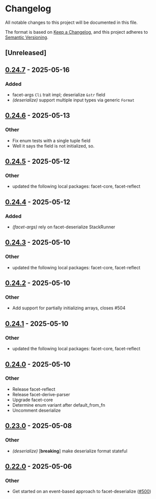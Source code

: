 # Changelog

All notable changes to this project will be documented in this file.

The format is based on [Keep a Changelog](https://keepachangelog.com/en/1.0.0/),
and this project adheres to [Semantic Versioning](https://semver.org/spec/v2.0.0.html).

## [Unreleased]

## [0.24.7](https://github.com/facet-rs/facet/compare/facet-deserialize-v0.24.6...facet-deserialize-v0.24.7) - 2025-05-16

### Added

- facet-args `Cli` trait impl; deserialize `&str` field
- *(deserialize)* support multiple input types via generic `Format`

## [0.24.6](https://github.com/facet-rs/facet/compare/facet-deserialize-v0.24.5...facet-deserialize-v0.24.6) - 2025-05-13

### Other

- Fix enum tests with a single tuple field
- Well it says the field is not initialized, so.

## [0.24.5](https://github.com/facet-rs/facet/compare/facet-deserialize-v0.24.4...facet-deserialize-v0.24.5) - 2025-05-12

### Other

- updated the following local packages: facet-core, facet-reflect

## [0.24.4](https://github.com/facet-rs/facet/compare/facet-deserialize-v0.24.3...facet-deserialize-v0.24.4) - 2025-05-12

### Added

- *(facet-args)* rely on facet-deserialize StackRunner

## [0.24.3](https://github.com/facet-rs/facet/compare/facet-deserialize-v0.24.2...facet-deserialize-v0.24.3) - 2025-05-10

### Other

- updated the following local packages: facet-core, facet-reflect

## [0.24.2](https://github.com/facet-rs/facet/compare/facet-deserialize-v0.24.1...facet-deserialize-v0.24.2) - 2025-05-10

### Other

- Add support for partially initializing arrays, closes #504

## [0.24.1](https://github.com/facet-rs/facet/compare/facet-deserialize-v0.24.0...facet-deserialize-v0.24.1) - 2025-05-10

### Other

- updated the following local packages: facet-core, facet-reflect

## [0.24.0](https://github.com/facet-rs/facet/compare/facet-deserialize-v0.23.0...facet-deserialize-v0.24.0) - 2025-05-10

### Other

- Release facet-reflect
- Release facet-derive-parser
- Upgrade facet-core
- Determine enum variant after default_from_fn
- Uncomment deserialize

## [0.23.0](https://github.com/facet-rs/facet/compare/facet-deserialize-v0.22.0...facet-deserialize-v0.23.0) - 2025-05-08

### Other

- *(deserialize)* [**breaking**] make deserialize format stateful

## [0.22.0](https://github.com/facet-rs/facet/compare/facet-deserialize-v0.21.0...facet-deserialize-v0.22.0) - 2025-05-06

### Other

- Get started on an event-based approach to facet-deserialize ([#500](https://github.com/facet-rs/facet/pull/500))
